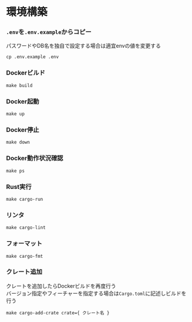 # 環境構築
### `.env`を`.env.example`からコピー
パスワードやDB名を独自で設定する場合は適宜envの値を変更する

```
cp .env.example .env
```

### Dockerビルド
```
make build
```

### Docker起動
```
make up
```

### Docker停止
```
make down
```

### Docker動作状況確認
```
make ps
```

### Rust実行
```
make cargo-run
```

### リンタ
```
make cargo-lint
```

### フォーマット
```
make cargo-fmt
```

### クレート追加
クレートを追加したらDockerビルドを再度行う<br>
バージョン指定やフィーチャーを指定する場合は`Cargo.toml`に記述しビルドを行う
```
make cargo-add-crate crate={ クレート名 }
```
